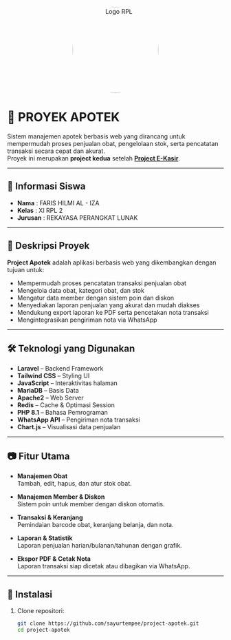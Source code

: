 <p align="center">
  <img src="./public/storage/img/RPL.png" alt="Logo RPL" 
       style="width: 200px; height: 200px; border-radius: 50%; object-fit: cover; display: block; margin: 0 auto;" />
</p>

# 💊 PROYEK APOTEK

Sistem manajemen apotek berbasis web yang dirancang untuk mempermudah proses penjualan obat, pengelolaan stok, serta pencatatan transaksi secara cepat dan akurat.  
Proyek ini merupakan **project kedua** setelah **[Project E-Kasir](https://github.com/sayurtempee/project-e-kasir)**.

---

## 📌 Informasi Siswa

-   **Nama** : FARIS HILMI AL - IZA
-   **Kelas** : XI RPL 2
-   **Jurusan** : REKAYASA PERANGKAT LUNAK

---

## 🎯 Deskripsi Proyek

**Project Apotek** adalah aplikasi berbasis web yang dikembangkan dengan tujuan untuk:

-   Mempermudah proses pencatatan transaksi penjualan obat
-   Mengelola data obat, kategori obat, dan stok
-   Mengatur data member dengan sistem poin dan diskon
-   Menyediakan laporan penjualan yang akurat dan mudah diakses
-   Mendukung export laporan ke PDF serta pencetakan nota transaksi
-   Mengintegrasikan pengiriman nota via WhatsApp

---

## 🛠️ Teknologi yang Digunakan

-   **Laravel** – Backend Framework
-   **Tailwind CSS** – Styling UI
-   **JavaScript** – Interaktivitas halaman
-   **MariaDB** – Basis Data
-   **Apache2** – Web Server
-   **Redis** – Cache & Optimasi Session
-   **PHP 8.1** – Bahasa Pemrograman
-   **WhatsApp API** – Pengiriman nota transaksi
-   **Chart.js** – Visualisasi data penjualan

---

## 📷 Fitur Utama

-   **Manajemen Obat**  
    Tambah, edit, hapus, dan atur stok obat.
-   **Manajemen Member & Diskon**  
    Sistem poin untuk member dengan diskon otomatis.

-   **Transaksi & Keranjang**  
    Pemindaian barcode obat, keranjang belanja, dan nota.

-   **Laporan & Statistik**  
    Laporan penjualan harian/bulanan/tahunan dengan grafik.

-   **Ekspor PDF & Cetak Nota**  
    Laporan transaksi siap dicetak atau dibagikan via WhatsApp.

---

## 🚀 Instalasi

1. Clone repositori:
    ```bash
    git clone https://github.com/sayurtempee/project-apotek.git
    cd project-apotek
    ```
